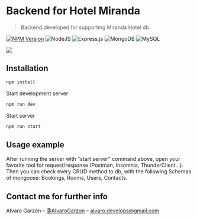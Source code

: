 # Backend for Hotel Miranda
> Backend developed for supporting Miranda Hotel db.

[![NPM Version][npm-image]][npm-url]
![NodeJS](https://img.shields.io/badge/node.js-6DA55F?style=for-the-badge&logo=node.js&logoColor=white)
![Express.js](https://img.shields.io/badge/express.js-%23404d59.svg?style=for-the-badge&logo=express&logoColor=%2361DAFB)
![MongoDB](https://img.shields.io/badge/MongoDB-%234ea94b.svg?style=for-the-badge&logo=mongodb&logoColor=white)
![MySQL](https://img.shields.io/badge/mysql-%2300f.svg?style=for-the-badge&logo=mysql&logoColor=white)

![](header.png)

## Installation

```sh
npm install
```

Start development server
```sh
npm run dev
```

Start server
```sh
npm run start
```

## Usage example

After running the server with "start server" command above, open your favorite tool for request/response (Postman, Insomnia, ThunderClient...). Then you can check every CRUD method to db, with the following Schemas of mongoose: Bookings, Rooms, Users, Contacts.

## Contact me for further info

Alvaro Garzón – [@AlvaroGarzon](https://www.linkedin.com/in/alvarodevs4you/) – alvaro.develops@gmail.com


[npm-image]: https://img.shields.io/npm/v/datadog-metrics.svg?style=flat-square
[npm-url]: https://npmjs.org/package/datadog-metrics
[npm-downloads]: https://img.shields.io/npm/dm/datadog-metrics.svg?style=flat-square
[travis-image]: https://img.shields.io/travis/dbader/node-datadog-metrics/master.svg?style=flat-square
[travis-url]: https://travis-ci.org/dbader/node-datadog-metrics
[wiki]: https://github.com/yourname/yourproject/wiki

